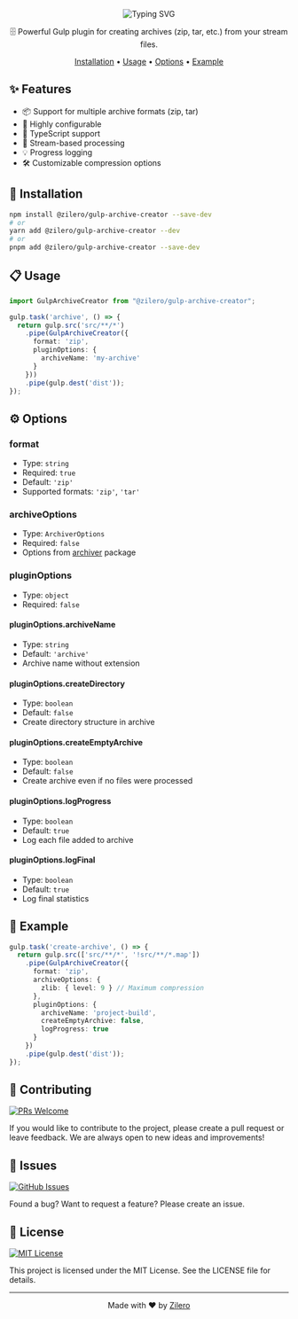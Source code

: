 <div align="center">

<img src="https://readme-typing-svg.demolab.com?font=Montserrat&weight=700&size=35&duration=3000&pause=1000&color=CF4647&background=45FF0000&center=true&vCenter=true&width=600&height=70&lines=Gulp+Archive+Creator;Powerful+%26+Flexible;Type-Safe+%26+Stream-Based" alt="Typing SVG" />

🗄️ Powerful Gulp plugin for creating archives (zip, tar, etc.) from your stream files.

[Installation](#-installation) •
[Usage](#-usage) •
[Options](#-options) •
[Example](#-example)

</div>

## ✨ Features

- 📦 Support for multiple archive formats (zip, tar)
- 🔧 Highly configurable
- 📝 TypeScript support
- 🚀 Stream-based processing
- 💡 Progress logging
- 🛠️ Customizable compression options

## 🚀 Installation

```bash
npm install @zilero/gulp-archive-creator --save-dev
# or
yarn add @zilero/gulp-archive-creator --dev
# or
pnpm add @zilero/gulp-archive-creator --save-dev
```

## 📋 Usage

```typescript
import GulpArchiveCreator from "@zilero/gulp-archive-creator";

gulp.task('archive', () => {
  return gulp.src('src/**/*')
    .pipe(GulpArchiveCreator({
      format: 'zip',
      pluginOptions: {
        archiveName: 'my-archive'
      }
    }))
    .pipe(gulp.dest('dist'));
});
```

## ⚙️ Options

### format
- Type: `string`
- Required: `true`
- Default: `'zip'`
- Supported formats: `'zip'`, `'tar'`

### archiveOptions
- Type: `ArchiverOptions`
- Required: `false`
- Options from [archiver](https://www.npmjs.com/package/archiver) package

### pluginOptions
- Type: `object`
- Required: `false`

#### pluginOptions.archiveName
- Type: `string`
- Default: `'archive'`
- Archive name without extension

#### pluginOptions.createDirectory
- Type: `boolean`
- Default: `false`
- Create directory structure in archive

#### pluginOptions.createEmptyArchive
- Type: `boolean`
- Default: `false`
- Create archive even if no files were processed

#### pluginOptions.logProgress
- Type: `boolean`
- Default: `true`
- Log each file added to archive

#### pluginOptions.logFinal
- Type: `boolean`
- Default: `true`
- Log final statistics

## 📝 Example

```typescript
gulp.task('create-archive', () => {
  return gulp.src(['src/**/*', '!src/**/*.map'])
    .pipe(GulpArchiveCreator({
      format: 'zip',
      archiveOptions: {
        zlib: { level: 9 } // Maximum compression
      },
      pluginOptions: {
        archiveName: 'project-build',
        createEmptyArchive: false,
        logProgress: true
      }
    })
    .pipe(gulp.dest('dist'));
});
```

## 🤝 Contributing

[![PRs Welcome](https://img.shields.io/badge/PRs-welcome-brightgreen.svg)](CONTRIBUTING.md)

If you would like to contribute to the project, please create a pull request or leave feedback. We are always open to new ideas and improvements!

## 🐛 Issues

[![GitHub Issues](https://img.shields.io/github/issues/zilero/gulp-plugins-hub.svg)](https://github.com/zilero/gulp-plugins-hub/issues)

Found a bug? Want to request a feature? Please create an issue.

## 📄 License

[![MIT License](https://img.shields.io/badge/license-MIT-blue.svg)](LICENSE)

This project is licensed under the MIT License. See the LICENSE file for details.

---

<div align="center">

Made with ❤️ by [Zilero](https://github.com/zilero)

</div>
